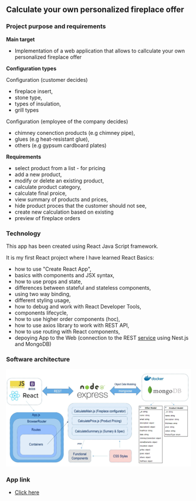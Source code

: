 ## Calculate your own personalized fireplace offer

### Project purpose and requirements

**Main target**
 
- Implementation of a web application that allows to callculate your own 
personalized fireplace offer

**Configuration types**

  Configuration (customer decides)
   - fireplace insert,
   - stone type,
   - types of insulation,
   - grill types

  Configuration (employee of the company decides)
   - chimney conenction products (e.g chimney pipe),
   - glues (e.g heat-resistant glue),
   - others (e.g gypsum cardboard plates)
 
**Requirements**

 - select product from a list - for pricing
 - add a new product,
 - modify or delete an existing product,
 - calculate product category,
 - calculate final proice,
 - view summary of products and prices,
 - hide product proces that the customer should not see,
 - create new calculation based on existing
 - preview of fireplace orders
 
### Technology

This app has been created using React Java Script framework.

It is my first React project where I have learned React Basics:

 - how to use "Create React App",
 - basics with components and JSX syntax,
 - how to use props and state,
 - differences between stateful and stateless components,
 - using two way binding,
 - different styling usage,
 - how to debug and work with React Developer Tools,
 - components lifecycle,
 - how to use higher order components (hoc),
 - how to use axios library to work with REST API,
 - how to use routing with React components,
 - depoying App to the Web (connection to the REST [service]() using Nest.js and MongoDB)

### Software architecture
![Click here](https://raw.githubusercontent.com/MateuszLempik/FireplaceOfferCalculation/master/images/architecture.JPG)

### App link
- [Click here](http://vps776189.ovh.net:3001)
